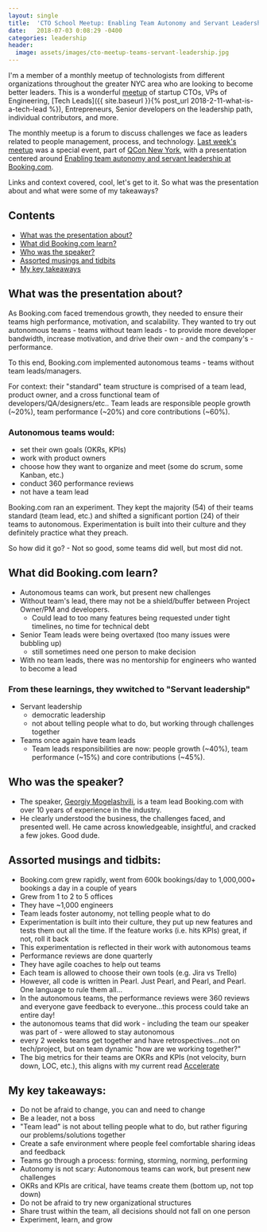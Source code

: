 ```yaml
---
layout: single
title:  'CTO School Meetup: Enabling Team Autonomy and Servant Leadership at Booking.com'
date:   2018-07-03 0:08:29 -0400
categories: leadership
header:
  image: assets/images/cto-meetup-teams-servant-leadership.jpg
---
```


I'm a member of a monthly meetup of technologists from different organizations throughout the greater NYC area who are looking to become better leaders.  This is a wonderful [meetup](https://www.meetup.com/ctoschool/) of startup CTOs, VPs of Engineering, [Tech Leads]({{ site.baseurl }}{% post_url 2018-2-11-what-is-a-tech-lead %}), Entrepreneurs, Senior developers on the leadership path, individual contributors, and more.  

The monthly meetup is a forum to discuss challenges we face as leaders related to people management, process, and technology.  [Last week's meetup](https://www.meetup.com/ctoschool/events/fgqzclyxjbpb/) was a special event, part of [QCon New York](https://qconnewyork.com), with a presentation centered around [Enabling team autonomy and servant leadership at Booking.com](https://qconnewyork.com/ny2018/presentation/empowered-teams-presentation-0).

Links and context covered, cool, let's get to it.  So what was the presentation about and what were some of my takeaways?   

## Contents
- [What was the presentation about?](#what-was-the-presentation-about)
- [What did Booking.com learn?](#what-did-bookingcom-learn)
- [Who was the speaker?](#who-was-the-speaker)
- [Assorted musings and tidbits](#assorted-musings-and-tidbits)
- [My key takeaways](#my-key-takeaways)

## What was the presentation about?
As Booking.com faced tremendous growth, they needed to ensure their teams high performance, motivation, and scalability. They wanted to try out autonomous teams - teams without team leads - to provide more developer bandwidth, increase motivation, and drive their own - and the company's - performance.

To this end, Booking.com implemented autonomous teams - teams without team leads/managers.

For context: their "standard" team structure is comprised of a team lead, product owner, and a cross functional team of developers/QA/designers/etc.. Team leads are responsible people growth (~20%), team performance (~20%) and core contributions (~60%).

### Autonomous teams would:
- set their own goals (OKRs, KPIs)
- work with product owners
- choose how they want to organize and meet (some do scrum, some Kanban, etc.)
- conduct 360 performance reviews
- not have a team lead

Booking.com ran an experiment.  They kept the majority (54) of their teams standard (team lead, etc.) and shifted a significant portion (24) of their teams to autonomous.  Experimentation is built into their culture and they definitely practice what they preach.  

So how did it go? - Not so good, some teams did well, but most did not.

## What did Booking.com learn?
- Autonomous teams can work, but present new challenges
- Without team's lead, there may not be a shield/buffer between Project Owner/PM and developers.
  - Could lead to too many features being requested under tight timelines, no time for technical debt
- Senior Team leads were being overtaxed (too many issues were bubbling up)
  - still sometimes need one person to make decision  
- With no team leads, there was no mentorship for engineers who wanted to become a lead

### From these learnings, they wwitched to "Servant leadership"
- Servant leadership
  - democratic leadership
  - not about telling people what to do, but working through challenges together
- Teams once again have team leads
  - Team leads responsibilities are now:  people growth (~40%), team performance (~15%) and core contributions (~45%).

## Who was the speaker?
- The speaker, [Georgiy Mogelashvili](https://twitter.com/glamcoder), is a team lead Booking.com with over 10 years of experience in the industry.
- He clearly understood the business, the challenges faced, and presented well.  He came across knowledgeable, insightful, and cracked a few jokes.  Good dude.  

## Assorted musings and tidbits:
- Booking.com grew rapidly, went from 600k bookings/day to 1,000,000+ bookings a day in a couple of years
- Grew from 1 to 2 to 5 offices
- They have ~1,000 engineers
- Team leads foster autonomy, not telling people what to do
- Experimentation is built into their culture, they put up new features and tests them out all the time. If the feature works (i.e. hits KPIs) great, if not, roll it back
- This experimentation is reflected in their work with autonomous teams
- Performance reviews are done quarterly
- They have agile coaches to help out teams
- Each team is allowed to choose their own tools (e.g. Jira vs Trello)
- However, all code is written in Pearl.  Just Pearl, and Pearl, and Pearl. One language to rule them all...
- In the autonomous teams, the performance reviews were 360 reviews and everyone gave feedback to everyone...this process could take an entire day!
- the autonomous teams that did work - including the team our speaker was part of - were allowed to stay autonomous
- every 2 weeks teams get together and have retrospectives...not on tech/project, but on team dynamic "how are we working together?"
- The big metrics for their teams are OKRs and KPIs (not velocity, burn down, LOC, etc.), this aligns with my current read [Accelerate](https://www.amazon.com/Accelerate-Software-Performing-Technology-Organizations/dp/1942788339)

## My key takeaways:
- Do not be afraid to change, you can and need to change
- Be a leader, not a boss
- "Team lead" is not about telling people what to do, but rather figuring our problems/solutions together
- Create a safe environment where people feel comfortable sharing ideas and feedback
- Teams go through a process: forming, storming, norming, performing
- Autonomy is not scary: Autonomous teams can work, but present new challenges
- OKRs and KPIs are critical, have teams create them (bottom up, not top down)
- Do not be afraid to try new organizational structures
- Share trust within the team, all decisions should not fall on one person
- Experiment, learn, and grow

